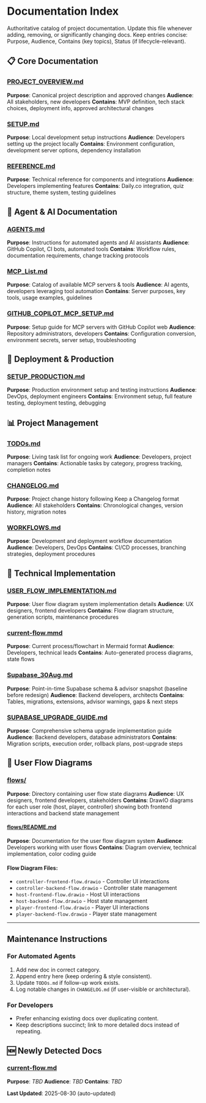 # Documentation Index

Authoritative catalog of project documentation. Update this file whenever adding, removing, or significantly changing docs. Keep entries concise: Purpose, Audience, Contains (key topics), Status (if lifecycle-relevant).

## 📋 Core Documentation

### [PROJECT_OVERVIEW.md](PROJECT_OVERVIEW.md)

**Purpose**: Canonical project description and approved changes
**Audience**: All stakeholders, new developers
**Contains**: MVP definition, tech stack choices, deployment info, approved architectural changes

### [SETUP.md](SETUP.md)

**Purpose**: Local development setup instructions
**Audience**: Developers setting up the project locally
**Contains**: Environment configuration, development server options, dependency installation

### [REFERENCE.md](REFERENCE.md)

**Purpose**: Technical reference for components and integrations
**Audience**: Developers implementing features
**Contains**: Daily.co integration, quiz structure, theme system, testing guidelines

## 🤖 Agent & AI Documentation

### [AGENTS.md](AGENTS.md)

**Purpose**: Instructions for automated agents and AI assistants
**Audience**: GitHub Copilot, CI bots, automated tools
**Contains**: Workflow rules, documentation requirements, change tracking protocols

### [MCP_List.md](MCP_List.md)

**Purpose**: Catalog of available MCP servers & tools
**Audience**: AI agents, developers leveraging tool automation
**Contains**: Server purposes, key tools, usage examples, guidelines

### [GITHUB_COPILOT_MCP_SETUP.md](GITHUB_COPILOT_MCP_SETUP.md)

**Purpose**: Setup guide for MCP servers with GitHub Copilot web
**Audience**: Repository administrators, developers
**Contains**: Configuration conversion, environment secrets, server setup, troubleshooting

## 🔐 Deployment & Production

### [SETUP_PRODUCTION.md](SETUP_PRODUCTION.md)

**Purpose**: Production environment setup and testing instructions
**Audience**: DevOps, deployment engineers
**Contains**: Environment setup, full feature testing, deployment testing, debugging

## 📊 Project Management

### [TODOs.md](TODOs.md)

**Purpose**: Living task list for ongoing work
**Audience**: Developers, project managers
**Contains**: Actionable tasks by category, progress tracking, completion notes

### [CHANGELOG.md](CHANGELOG.md)

**Purpose**: Project change history following Keep a Changelog format
**Audience**: All stakeholders
**Contains**: Chronological changes, version history, migration notes

### [WORKFLOWS.md](WORKFLOWS.md)

**Purpose**: Development and deployment workflow documentation
**Audience**: Developers, DevOps
**Contains**: CI/CD processes, branching strategies, deployment procedures

## 🔧 Technical Implementation

### [USER_FLOW_IMPLEMENTATION.md](USER_FLOW_IMPLEMENTATION.md)

**Purpose**: User flow diagram system implementation details
**Audience**: UX designers, frontend developers
**Contains**: Flow diagram structure, generation scripts, maintenance procedures

### [current-flow.mmd](current-flow.mmd)

**Purpose**: Current process/flowchart in Mermaid format
**Audience**: Developers, technical leads
**Contains**: Auto-generated process diagrams, state flows

### [Supabase_30Aug.md](Supabase_30Aug.md)

**Purpose**: Point-in-time Supabase schema & advisor snapshot (baseline before redesign)
**Audience**: Backend developers, architects
**Contains**: Tables, migrations, extensions, advisor warnings, gaps & next steps

### [SUPABASE_UPGRADE_GUIDE.md](SUPABASE_UPGRADE_GUIDE.md)

**Purpose**: Comprehensive schema upgrade implementation guide
**Audience**: Backend developers, database administrators
**Contains**: Migration scripts, execution order, rollback plans, post-upgrade steps

## 📐 User Flow Diagrams

### [flows/](flows/)

**Purpose**: Directory containing user flow state diagrams
**Audience**: UX designers, frontend developers, stakeholders
**Contains**: DrawIO diagrams for each user role (host, player, controller) showing both frontend interactions and backend state management

#### [flows/README.md](flows/README.md)

**Purpose**: Documentation for the user flow diagram system
**Audience**: Developers working with user flows
**Contains**: Diagram overview, technical implementation, color coding guide

#### Flow Diagram Files:

- `controller-frontend-flow.drawio` - Controller UI interactions
- `controller-backend-flow.drawio` - Controller state management
- `host-frontend-flow.drawio` - Host UI interactions
- `host-backend-flow.drawio` - Host state management
- `player-frontend-flow.drawio` - Player UI interactions
- `player-backend-flow.drawio` - Player state management

---

## Maintenance Instructions

### For Automated Agents

1. Add new doc in correct category.
2. Append entry here (keep ordering & style consistent).
3. Update `TODOs.md` if follow-up work exists.
4. Log notable changes in `CHANGELOG.md` (if user-visible or architectural).

### For Developers

- Prefer enhancing existing docs over duplicating content.
- Keep descriptions succinct; link to more detailed docs instead of repeating.

## 🆕 Newly Detected Docs

### [current-flow.md](current-flow.md)

**Purpose**: _TBD_
**Audience**: _TBD_
**Contains**: _TBD_

**Last Updated**: 2025-08-30 (auto-updated)
